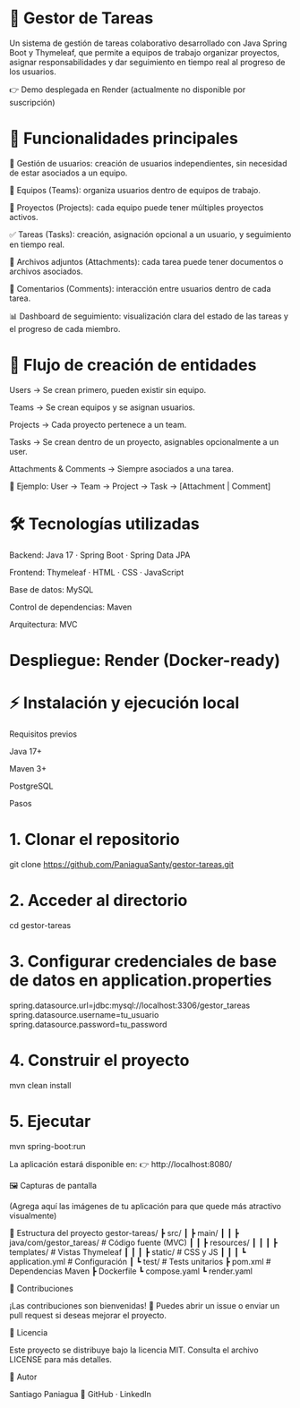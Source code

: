 # 📌 Gestor de Tareas

Un sistema de gestión de tareas colaborativo desarrollado con Java Spring Boot y Thymeleaf, que permite a equipos de trabajo organizar proyectos, asignar responsabilidades y dar seguimiento en tiempo real al progreso de los usuarios.

👉 Demo desplegada en Render
 (actualmente no disponible por suscripción)

# 🚀 Funcionalidades principales

👥 Gestión de usuarios: creación de usuarios independientes, sin necesidad de estar asociados a un equipo.

🏢 Equipos (Teams): organiza usuarios dentro de equipos de trabajo.

📂 Proyectos (Projects): cada equipo puede tener múltiples proyectos activos.

✅ Tareas (Tasks): creación, asignación opcional a un usuario, y seguimiento en tiempo real.

📎 Archivos adjuntos (Attachments): cada tarea puede tener documentos o archivos asociados.

💬 Comentarios (Comments): interacción entre usuarios dentro de cada tarea.

📊 Dashboard de seguimiento: visualización clara del estado de las tareas y el progreso de cada miembro.

# 🔄 Flujo de creación de entidades

Users → Se crean primero, pueden existir sin equipo.

Teams → Se crean equipos y se asignan usuarios.

Projects → Cada proyecto pertenece a un team.

Tasks → Se crean dentro de un proyecto, asignables opcionalmente a un user.

Attachments & Comments → Siempre asociados a una tarea.

🔗 Ejemplo:
User → Team → Project → Task → [Attachment | Comment]

# 🛠️ Tecnologías utilizadas

Backend: Java 17 · Spring Boot · Spring Data JPA

Frontend: Thymeleaf · HTML · CSS · JavaScript

Base de datos: MySQL

Control de dependencias: Maven

Arquitectura: MVC

# Despliegue: Render (Docker-ready)

# ⚡ Instalación y ejecución local
Requisitos previos

Java 17+

Maven 3+

PostgreSQL

Pasos
# 1. Clonar el repositorio
git clone https://github.com/PaniaguaSanty/gestor-tareas.git

# 2. Acceder al directorio
cd gestor-tareas

# 3. Configurar credenciales de base de datos en application.properties
spring.datasource.url=jdbc:mysql://localhost:3306/gestor_tareas
spring.datasource.username=tu_usuario
spring.datasource.password=tu_password

# 4. Construir el proyecto
mvn clean install

# 5. Ejecutar
mvn spring-boot:run


La aplicación estará disponible en:
👉 http://localhost:8080/

🖼️ Capturas de pantalla

(Agrega aquí las imágenes de tu aplicación para que quede más atractivo visualmente)

📂 Estructura del proyecto
gestor-tareas/
 ┣ src/
 ┃ ┣ main/
 ┃ ┃ ┣ java/com/gestor_tareas/   # Código fuente (MVC)
 ┃ ┃ ┣ resources/
 ┃ ┃ ┃ ┣ templates/              # Vistas Thymeleaf
 ┃ ┃ ┃ ┣ static/                 # CSS y JS
 ┃ ┃ ┃ ┗ application.yml  # Configuración
 ┃ ┗ test/                       # Tests unitarios
 ┣ pom.xml                       # Dependencias Maven
 ┣ Dockerfile
 ┗ compose.yaml
 ┗ render.yaml

🤝 Contribuciones

¡Las contribuciones son bienvenidas! 🎉
Puedes abrir un issue o enviar un pull request si deseas mejorar el proyecto.

📜 Licencia

Este proyecto se distribuye bajo la licencia MIT.
Consulta el archivo LICENSE para más detalles.

👤 Autor

Santiago Paniagua
🔗 GitHub
 · LinkedIn
